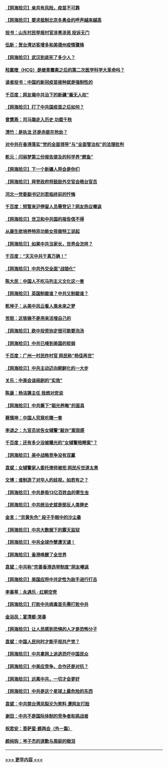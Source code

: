 #### [【网海拾贝】亲共有风险，疫苗不可靠](../pages/nsc993/n12872224.md?t=04120702) 
#### [【网海拾贝】要求抵制北京冬奥会的呼声越来越高](../pages/nsc993/n12868962.md?t=04120702) 
#### [投书：山东村民举报村官涉黑涉恶 投诉无门](../pages/nsc993/n12869726.md?t=04120702) 
#### [伍新：贺台湾访客增多和美德州疫情骤降](../pages/nsc993/n12865651.md?t=04120702) 
#### [【网海拾贝】武汉到底死了多少人？](../pages/nsc993/n12863707.md?t=04120702) 
#### [羟氯喹（HCQ）是继青霉素之后的第二次医学科学大革命吗？](../pages/nsc993/n12638564.md?t=04120702) 
#### [读者投书：中国的新冠疫苗接种就是强制性的](../pages/nsc993/n12859932.md?t=04120702) 
#### [千百度：网友揭中共治下的新疆“毫无人权”](../pages/nsc993/n12858385.md?t=04120702) 
#### [【网海拾贝】打了中共国疫苗之后如何？](../pages/nsc993/n12857866.md?t=04120702) 
#### [曾慧燕：司马璐走入历史 功载千秋](../pages/nsc993/n12856996.md?t=04120702) 
#### [清竹：是执法 还是赤匪在抢劫？](../pages/nsc993/n12856952.md?t=04120702) 
#### [对中共在香港落实“党的全面领导”与“全面管治权”的法理批判](../pages/nsc993/n12856929.md?t=04120702) 
#### [乾元：闫丽梦第三份报告提及的科学界“鳄鱼”](../pages/nsc993/n12855985.md?t=04120702) 
#### [【网海拾贝】下一个新疆人将会是你们](../pages/nsc993/n12855864.md?t=04120702) 
#### [【网海拾贝】拜登政府将鼓励外交官会晤台官员](../pages/nsc993/n12853615.md?t=04120702) 
#### [河北一党委副书记刘君临终前的忏悔](../pages/nsc993/n12849420.md?t=04120702) 
#### [千百度：短暂来沪停留人员需登记？网友热议嘲讽](../pages/nsc993/n12853497.md?t=04120702) 
#### [【网海拾贝】世卫和中共国的报告信不得](../pages/nsc993/n12850902.md?t=04120702) 
#### [从康生欲培养特异功能女孩做特工说起](../pages/nsc993/n12849289.md?t=04120702) 
#### [【网海拾贝】如果中共当家长，世界会怎样？](../pages/nsc993/n12848436.md?t=04120702) 
#### [千百度：“天灭中共千真万确！”](../pages/nsc993/n12845659.md?t=04120702) 
#### [【网海拾贝】中共外交全面“战狼化”](../pages/nsc993/n12845607.md?t=04120702) 
#### [陈大民：中国人不吃马列主义文化这一套](../pages/nsc993/n12842496.md?t=04120702) 
#### [【网海拾贝】英国制裁谁？中共又制裁谁？](../pages/nsc993/n12840909.md?t=04120702) 
#### [乾坤子：从美中风云看人类未来之梦](../pages/nsc993/n12840590.md?t=04120702) 
#### [苦胆：这铁锹不是用来活埋自己的](../pages/nsc993/n12839512.md?t=04120702) 
#### [【网海拾贝】欧中投资协定很可能要泡汤](../pages/nsc993/n12835122.md?t=04120702) 
#### [【网海拾贝】中共已嗅到美国的软弱](../pages/nsc993/n12832411.md?t=04120702) 
#### [千百度：广州一村民炸村官 网民称“杨佳再世”](../pages/nsc993/n12832380.md?t=04120702) 
#### [【网海拾贝】中共主动迈向朝鲜化的一大步](../pages/nsc993/n12829887.md?t=04120702) 
#### [关乐：中美会谈闹剧的“实效”](../pages/nsc993/n12826698.md?t=04120702) 
#### [陈康：杨洁篪主任  我想对您说](../pages/nsc993/n12826609.md?t=04120702) 
#### [【网海拾贝】中共撕下“韬光养晦”的面具](../pages/nsc993/n12826459.md?t=04120702) 
#### [蔡慎坤：中国人究竟吃哪一套](../pages/nsc993/n12826010.md?t=04120702) 
#### [李退之：九官员状告女辅警“敲诈”案观感](../pages/nsc993/n12823984.md?t=04120702) 
#### [千百度：还有多少没被曝光的“女辅警陪睡案”？](../pages/nsc993/n12822136.md?t=04120702) 
#### [【网海拾贝】美中战略竞争没有双赢](../pages/nsc993/n12822105.md?t=04120702) 
#### [袁斌：女辅警家人委托律师被拒 网民斥世道太黑](../pages/nsc993/n12822004.md?t=04120702) 
#### [文博：谁制造了对华人的歧视，如若有之？](../pages/nsc993/n12821635.md?t=04120702) 
#### [【网海拾贝】中共是吸13亿百姓血的寄生虫](../pages/nsc993/n12819191.md?t=04120702) 
#### [【网海拾贝】中共统治史就是部反人类罪史](../pages/nsc993/n12816738.md?t=04120702) 
#### [金言：“京黄失色” 段子手眼中的沙尘暴](../pages/nsc993/n12815700.md?t=04120702) 
#### [【网海拾贝】中共大数据下的露天监狱](../pages/nsc993/n12811075.md?t=04120702) 
#### [【网海拾贝】中共全球作孽遭天谴！](../pages/nsc993/n12810258.md?t=04120702) 
#### [【网海拾贝】香港唤醒了全世界](../pages/nsc993/n12809100.md?t=04120702) 
#### [袁斌：中共称“完善香港选举制度”网友嘲讽](../pages/nsc993/n12808994.md?t=04120702) 
#### [【网海拾贝】美国应将中共定性为敌手进行打击](../pages/nsc993/n12806870.md?t=04120702) 
#### [李春草：永遇乐 · 红朝空壳](../pages/nsc993/n12805365.md?t=04120702) 
#### [【网海拾贝】打败中共病毒首先需打败中共](../pages/nsc993/n12803930.md?t=04120702) 
#### [金浴凤：宴清都‧哭春](../pages/nsc993/n12801601.md?t=04120702) 
#### [【网海拾贝】让人民感到恐惧的人才是恐怖分子](../pages/nsc993/n12799347.md?t=04120702) 
#### [袁斌：中国人民何时才能平视共产党？](../pages/nsc993/n12799306.md?t=04120702) 
#### [【网海拾贝】中共拿网上追逃恐吓中国民众](../pages/nsc993/n12796905.md?t=04120702) 
#### [【网海拾贝】中美应竞争、合作还是对抗？](../pages/nsc993/n12794675.md?t=04120702) 
#### [【网海拾贝】远离中共，一切才会更好](../pages/nsc993/n12793572.md?t=04120702) 
#### [【网海拾贝】中共是这个星球上最危险的东西](../pages/nsc993/n12791400.md?t=04120702) 
#### [袁斌：中共禁台湾凤梨沦为笑料 遭网友打脸](../pages/nsc993/n12791335.md?t=04120702) 
#### [谢田：中共不是国际体制的竞争者和挑战者](../pages/nsc993/n12791212.md?t=04120702) 
#### [祝君安：菩萨蛮·题两会（外一篇）](../pages/nsc993/n12786801.md?t=04120702) 
#### [颜纯钩：岑子杰的道歉与周庭的眼泪](../pages/nsc993/n12786775.md?t=04120702) 

----
#### [ >>> 更早内容 <<< ](../indexes/nsc993-earlier.md)
